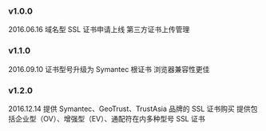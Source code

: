 ### v1.0.0
2016.06.16
域名型 SSL 证书申请上线
第三方证书上传管理

### v1.1.0
2016.09.10
证书型号升级为 Symantec 根证书
浏览器兼容性更佳

### v1.2.0
2016.12.14
提供 Symantec、GeoTrust、TrustAsia 品牌的 SSL 证书购买
提供包括企业型（OV）、增强型（EV）、通配符在内多种型号 SSL 证书


